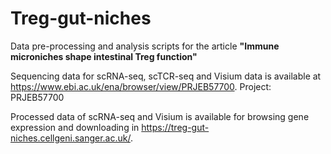 # Treg-gut-niches
Data pre-processing and analysis scripts for the article **"Immune microniches shape intestinal Treg function"**

Sequencing data for scRNA-seq, scTCR-seq and Visium data is available at https://www.ebi.ac.uk/ena/browser/view/PRJEB57700.
Project: PRJEB57700

Processed data of scRNA-seq and Visium is available for browsing gene expression and downloading in https://treg-gut-niches.cellgeni.sanger.ac.uk/.
